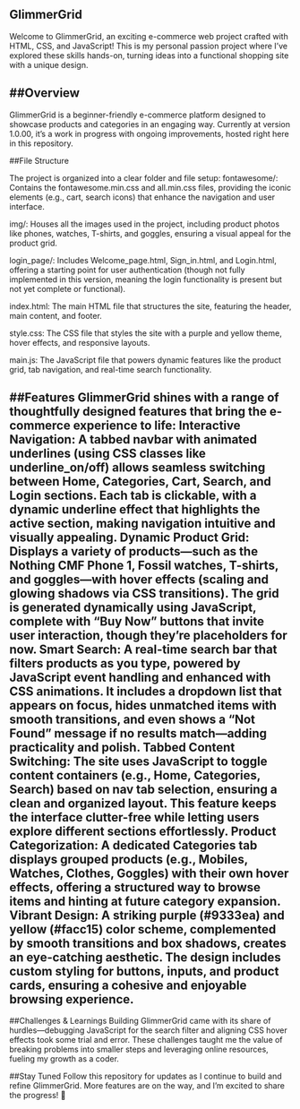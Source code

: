 GlimmerGrid
---
Welcome to GlimmerGrid, an exciting e-commerce web project crafted with HTML, CSS, and JavaScript! 
This is my personal passion project where I’ve explored these skills hands-on,
turning ideas into a functional shopping site with a unique design.

##Overview
---
GlimmerGrid is a beginner-friendly e-commerce platform designed to showcase products and categories in an engaging way.
Currently at version 1.0.00, it’s a work in progress with ongoing improvements, hosted right here in this repository.

##File Structure

The project is organized into a clear folder and file setup:
fontawesome/: Contains the fontawesome.min.css and all.min.css files, providing the iconic elements (e.g., cart, search icons) that enhance the navigation and user interface.

img/: Houses all the images used in the project, including product photos like phones, watches, T-shirts, and goggles, ensuring a visual appeal for the product grid.

login_page/: Includes Welcome_page.html, Sign_in.html, and Login.html, offering a starting point for user authentication (though not fully implemented in this version, meaning the login functionality is present but not yet complete or functional).

index.html: The main HTML file that structures the site, featuring the header, main content, and footer.

style.css: The CSS file that styles the site with a purple and yellow theme, hover effects, and responsive layouts.

main.js: The JavaScript file that powers dynamic features like the product grid, tab navigation, and real-time search functionality.

##Features
GlimmerGrid shines with a range of thoughtfully designed features that bring the e-commerce experience to life:
Interactive Navigation: A tabbed navbar with animated underlines (using CSS classes like underline_on/off) allows seamless switching between Home, Categories, Cart, Search, and Login sections. Each tab is clickable, with a dynamic underline effect that highlights the active section, making navigation intuitive and visually appealing.
Dynamic Product Grid: Displays a variety of products—such as the Nothing CMF Phone 1, Fossil watches, T-shirts, and goggles—with hover effects (scaling and glowing shadows via CSS transitions). The grid is generated dynamically using JavaScript, complete with “Buy Now” buttons that invite user interaction, though they’re placeholders for now.
Smart Search: A real-time search bar that filters products as you type, powered by JavaScript event handling and enhanced with CSS animations. It includes a dropdown list that appears on focus, hides unmatched items with smooth transitions, and even shows a “Not Found” message if no results match—adding practicality and polish.
Tabbed Content Switching: The site uses JavaScript to toggle content containers (e.g., Home, Categories, Search) based on nav tab selection, ensuring a clean and organized layout. This feature keeps the interface clutter-free while letting users explore different sections effortlessly.
Product Categorization: A dedicated Categories tab displays grouped products (e.g., Mobiles, Watches, Clothes, Goggles) with their own hover effects, offering a structured way to browse items and hinting at future category expansion.
Vibrant Design: A striking purple (#9333ea) and yellow (#facc15) color scheme, complemented by smooth transitions and box shadows, creates an eye-catching aesthetic. The design includes custom styling for buttons, inputs, and product cards, ensuring a cohesive and enjoyable browsing experience.
-----
##Challenges & Learnings
Building GlimmerGrid came with its share of hurdles—debugging JavaScript for the search filter and aligning CSS hover effects took some trial and error. These challenges taught me the value of breaking problems into smaller steps and leveraging online resources, fueling my growth as a coder.

##Stay Tuned
Follow this repository for updates as I continue to build and refine GlimmerGrid. More features are on the way, and I’m excited to share the progress! 🚀
